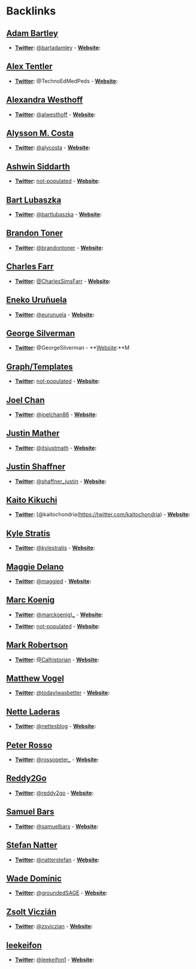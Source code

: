 
# Backlinks
## [Adam Bartley](<Adam Bartley.md>)
- **[Twitter](<Twitter.md>):** [@bartadamley](https://twitter.com/bartadamley) 
        - **[Website](<Website.md>):**

## [Alex Tentler](<Alex Tentler.md>)
- **[Twitter](<Twitter.md>):** @TechnoEdMedPeds
        - **[Website](<Website.md>):**

## [Alexandra Westhoff](<Alexandra Westhoff.md>)
- **[Twitter](<Twitter.md>):** [@alwesthoff](https://twitter.com/alwesthoff)
        - **[Website](<Website.md>):**

## [Alysson M. Costa](<Alysson M. Costa.md>)
- **[Twitter](<Twitter.md>):** [@alycosta](https://www.twitter.com/alycosta) 
        - **[Website](<Website.md>):**

## [Ashwin Siddarth](<Ashwin Siddarth.md>)
- **[Twitter](<Twitter.md>):** [not-populated](<not-populated.md>)
        - **[Website](<Website.md>):**

## [Bart Lubaszka](<Bart Lubaszka.md>)
- **[Twitter](<Twitter.md>):** [@bartlubaszka](https://www.twitter.com/bartlubaszka) 
        - **[Website](<Website.md>):**

## [Brandon Toner](<Brandon Toner.md>)
- **[Twitter](<Twitter.md>):** [@brandontoner](https://twitter.com/brandontoner)
        - **[Website](<Website.md>):**

## [Charles Farr](<Charles Farr.md>)
- **[Twitter](<Twitter.md>):** [@CharlesSimsFarr](https://twitter.com/CharlesSimsFarr)
        - **[Website](<Website.md>):**

## [Eneko Uruñuela](<Eneko Uruñuela.md>)
- **[Twitter](<Twitter.md>):** [@eurunuela](https://twitter.com/eurunuela)
        - **[Website](<Website.md>):**

## [George Silverman](<George Silverman.md>)
- **[Twitter](<Twitter.md>):** @GeorgeSilverman
        - **[Website](<Website.md>):**M

## [Graph/Templates](<Graph/Templates.md>)
- **[Twitter](<Twitter.md>):** [not-populated](<not-populated.md>)
                    - **[Website](<Website.md>):**

## [Joel Chan](<Joel Chan.md>)
- **[Twitter](<Twitter.md>):** [@joelchan86](https://twitter.com/joelchan86)
        - **[Website](<Website.md>):**

## [Justin Mather](<Justin Mather.md>)
- **[Twitter](<Twitter.md>):** [@itsjustmath](https://twitter.com/itsjustmath)
        - **[Website](<Website.md>):**

## [Justin Shaffner](<Justin Shaffner.md>)
- **[Twitter](<Twitter.md>):** [@shaffner_justin](https://twitter.com/shaffner_justin)
        - **[Website](<Website.md>):**

## [Kaito Kikuchi](<Kaito Kikuchi.md>)
- **[Twitter](<Twitter.md>):** [@kaitochondria(https://twitter.com/kaitochondria)
        - **[Website](<Website.md>):**

## [Kyle Stratis](<Kyle Stratis.md>)
- **[Twitter](<Twitter.md>):** [@kylestratis](https://twitter.com/kylestratis)
        - **[Website](<Website.md>):**

## [Maggie Delano](<Maggie Delano.md>)
- **[Twitter](<Twitter.md>):** [@maggied](https://twitter.com/maggied)
        - **[Website](<Website.md>):**

## [Marc Koenig](<Marc Koenig.md>)
- **[Twitter](<Twitter.md>):** [@marckoenig)_](https://twitter.com/marcKoenig_)
        - **[Website](<Website.md>):**

- **[Twitter](<Twitter.md>):** [not-populated](<not-populated.md>)
        - **[Website](<Website.md>):**

## [Mark Robertson](<Mark Robertson.md>)
- **[Twitter](<Twitter.md>):** [@Calhistorian](https://www.twitter.com/calhistorian) 
        - **[Website](<Website.md>):**

## [Matthew Vogel](<Matthew Vogel.md>)
- **[Twitter](<Twitter.md>):** [@todayIwasbetter](https://twitter.com/todayIwasbetter)
        - **[Website](<Website.md>):**

## [Nette Laderas](<Nette Laderas.md>)
- **[Twitter](<Twitter.md>):** [@nettesblog](https://twitter.com/nettesblog)
        - **[Website](<Website.md>):**

## [Peter Rosso](<Peter Rosso.md>)
- **[Twitter](<Twitter.md>):** [@rossopeter_](https://twitter.com/rossopeter_)
        - **[Website](<Website.md>):**

## [Reddy2Go](<Reddy2Go.md>)
- **[Twitter](<Twitter.md>):** [@reddy2go](https://twitter.com/reddy2go)
        - **[Website](<Website.md>):**

## [Samuel Bars](<Samuel Bars.md>)
- **[Twitter](<Twitter.md>):** [@samuelbars](https://twitter.com/samuelbars)
        - **[Website](<Website.md>):**

## [Stefan Natter](<Stefan Natter.md>)
- **[Twitter](<Twitter.md>):** [@natterstefan](https://www.twitter.com/natterstefan) 
        - **[Website](<Website.md>):**

## [Wade Dominic](<Wade Dominic.md>)
- **[Twitter](<Twitter.md>):** [@groundedSAGE](https://twitter.com/groundedSAGE)
        - **[Website](<Website.md>):**

## [Zsolt Viczián](<Zsolt Viczián.md>)
- **[Twitter](<Twitter.md>):** [@zsviczian](https://twitter.com/zsviczian)
        - **[Website](<Website.md>):**

## [leekeifon](<leekeifon.md>)
- **[Twitter](<Twitter.md>):** [@leekeifon1](https://twitter.com/leekeifon1)
        - **[Website](<Website.md>):**

